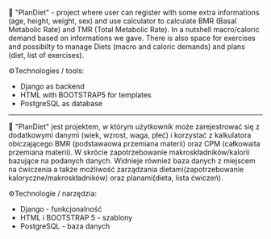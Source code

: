 📃
"PlanDiet" - project where user can register with some extra informations (age, height, weight, sex) and use calculator to calculate BMR (Basal Metabolic Rate) and TMR (Total Metabolic Rate). In a nutshell macro/caloric demand based on informations we gave. There is also space for exercises and possibilty to manage Diets (macro and caloric demands) and plans (diet, list of exercises).

⚙️Technologies / tools:
  - Django as backend
  - HTML with BOOTSTRAP5 for templates
  - PostgreSQL as database
-----

📃
"PlanDiet" jest projektem, w którym użytkownik może zarejestrować się z dodatkowymi danymi (wiek, wzrost, waga, płeć) i korzystać z kalkulatora obiczającego BMR (podstawaowa przemiana materii) oraz CPM (całkowaita przemiana materii). W skrócie zapotrzebowanie makroskładników/kalorii bazujące na podanych danych. Widnieje również baza danych z miejscem na ćwiczenia a także możliwość zarządzania dietami(zapotrzebowanie kaloryczne/makroskładników) oraz planami(dieta, lista ćwiczeń).

⚙️Technologie / narzędzia:
 - Django - funkcjonalność
 - HTML i BOOTSTRAP 5 - szablony
 - PostgreSQL - baza danych
